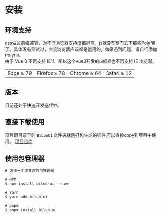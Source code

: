 # 安装
## 环境支持
css做过前缀兼容，对不同浏览器支持度都挺高，js就没有专门去下那些Polyfill了。具体没有测试过，主流浏览器应该都是能用的，如果遇到问题，请自行添加 Polyfill。<br>
由于 Vue 3 不再支持 IE11，所以这个vue3开发的ui框架也不再支持 IE 浏览器。

|  | | | |
| - | - | - | - |
| Edge ≥ 79 | Firefox ≥ 78 | Chrome ≥ 64 | Safari ≥ 12|

## 版本
目前还处于快速开发迭代中。

## 直接下载使用
项目跟目录下的 `BiLuoUI` 文件夹就是打包生成的插件,可以直接copy到项目中使用。
[项目仓库](https://gitee.com/biluo_x/biluo-ui/tree/develop)

## 使用包管理器
```
# 选择一个你喜欢的包管理器

# NPM
$ npm install biluo-ui --save

# Yarn
$ yarn add biluo-ui

# pnpm
$ pnpm install biluo-ui
```
